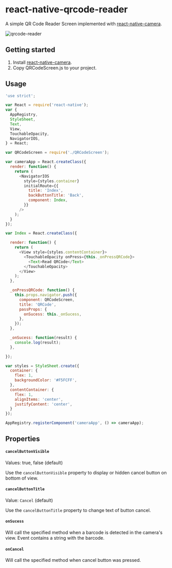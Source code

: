 # react-native-qrcode-reader
A simple QR Code Reader Screen implemented with [react-native-camera](https://github.com/lwansbrough/react-native-camera).

![qrcode-reader](https://raw.githubusercontent.com/lazaronixon/react-native-qrcode-reader/master/screenshots/screen.png)

## Getting started
1. Install [react-native-camera](https://github.com/lwansbrough/react-native-camera/blob/master/README.md#getting-started).
2. Copy QRCodeScreen.js to your project.

## Usage

```javascript
'use strict';

var React = require('react-native');
var {
  AppRegistry,
  StyleSheet,
  Text,
  View,
  TouchableOpacity,
  NavigatorIOS,
} = React;

var QRCodeScreen = require('./QRCodeScreen');

var cameraApp = React.createClass({
  render: function() {
    return (
      <NavigatorIOS
        style={styles.container}
        initialRoute={{
          title: 'Index',
          backButtonTitle: 'Back',
          component: Index,
        }}
      />
    );
  }
});

var Index = React.createClass({

  render: function() {
    return (
      <View style={styles.contentContainer}>
        <TouchableOpacity onPress={this._onPressQRCode}>
          <Text>Read QRCode</Text>
        </TouchableOpacity>
      </View>
    );
  },

  _onPressQRCode: function() {
    this.props.navigator.push({
      component: QRCodeScreen,
      title: 'QRCode',
      passProps: {
        onSucess: this._onSucess,
      },
    });
  },

  _onSucess: function(result) {
    console.log(result);
  },

});

var styles = StyleSheet.create({
  container: {
    flex: 1,
    backgroundColor: '#F5FCFF',
  },
  contentContainer: {
    flex: 1,
    alignItems: 'center',
    justifyContent: 'center',
  }
});

AppRegistry.registerComponent('cameraApp', () => cameraApp);
```

## Properties

#### `cancelButtonVisible`

Values: true, false (default)

Use the `cancelButtonVisible` property to display or hidden cancel button on bottom of view.

#### `cancelButtonTitle`

Value: `Cancel` (default)

Use the `cancelButtonTitle` property to change text of button cancel.

#### `onSucess`

Will call the specified method when a barcode is detected in the camera's view.
Event contains a string with the barcode.

#### `onCancel`
Will call the specified method when cancel button was pressed.
